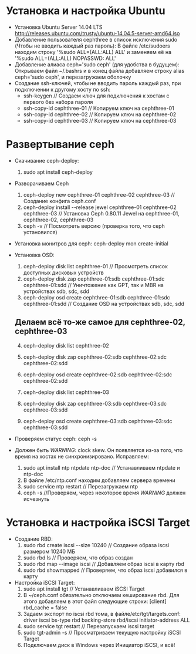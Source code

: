 # Установка и настройка Ubuntu
  + Установка Ubuntu Server 14.04 LTS <http://releases.ubuntu.com/trusty/ubuntu-14.04.5-server-amd64.iso>
  + Добавление пользователя cephthree в список исключения sudo (Чтобы не вводить каждый раз пароль):
    В файле /etc/sudoers находим строку '%sudo   ALL=(ALL:ALL) ALL' и заменяем её на '%sudo   ALL=(ALL:ALL) NOPASSWD: ALL'
  + Добавление алиаса ceph='sudo ceph' (для удобства в будущем):
    Открываем файл ~/.bashrs и в конец файла добавляем строку alias ceph='sudo ceph', и перезагружаем оболочку
  + Создание ssh-ключей, чтобы не вводить пароль каждый раз, при подключении к другому хосту по ssh:
    - ssh-keygen // Создаем ключ для подключения к хостам с первого без набора пароля
    - ssh-copy-id cephthree-01 // Копируем ключ на cephthree-01
    - ssh-copy-id cephthree-02 // Копируем ключ на cephthree-02
    - ssh-copy-id cephthree-03 // Копируем ключ на cephthree-03

# Развертывание ceph
  + Скачивание ceph-deploy:
    1) sudo apt install ceph-deploy
  + Разворачиваем Ceph
    1) ceph-deploy new cephthree-01 cephthree-02 cephthree-03 // Создание конфига ceph.conf
    2) ceph-deploy install --release jewel cephthree-01 cephthree-02 cephthree-03 // Установка Ceph 0.80.11 Jewel на cephthree-01, cephthree-02, cephthree-03
    3) ceph -v // Посмотреть версию (проверка того, что ceph установился)
  + Установка монитров для ceph:
    ceph-deploy mon create-initial
  + Установка OSD:
    1) ceph-deploy disk list cephthree-01 // Просмотреть список доступных дисковых устройств
    2) ceph-deploy disk zap cephthree-01:sdb cephthree-01:sdc cephthree-01:sdd // Уничтожение как GPT, так и MBR на устройствах sdb, sdc, sdd
    3) ceph-deploy osd create cephthree-01:sdb cephthree-01:sdc cephthree-01:sdd // Создание OSD на устройствах sdb, sdc, sdd

    Делаем всё то-же самое для cephthree-02, cephthree-03
    -------------------------------------------------------------------------------------------------------------------------------------------
    4) ceph-deploy disk list cephthree-02
    5) ceph-deploy disk zap cephthree-02:sdb cephthree-02:sdc cephthree-02:sdd
    6) ceph-deploy osd create cephthree-02:sdb cephthree-02:sdc cephthree-02:sdd

    7) ceph-deploy disk list cephthree-03
    8) ceph-deploy disk zap cephthree-03:sdb cephthree-03:sdc cephthree-03:sdd
    9) ceph-deploy osd create cephthree-03:sdb cephthree-03:sdc cephthree-03:sdd
  + Проверяем статус ceph:
    ceph -s
  + Должен быть *WARNING*: clock skew. Он появляется из-за того, что время на хостах не синхронизировано. Исправляем:
    1) sudo apt install ntp ntpdate ntp-doc // Устанавливаем ntpdate и ntp-doc
    2) В файле /etc/ntp.conf находим добавляем сервера времени
    3) sudo service ntp restart // Перезагружаем ntp
    4) ceph -s //Проверяем, через некоторое время *WARNING* должен исчезнуть

# Установка и настройка iSCSI Target
  + Создание RBD:
    1) sudo rbd create iscsi --size 10240 // Создание образа iscsi размером 10240 МБ
    2) sudo rbd ls // Проверяем, что образ создан
    3) sudo rbd map --image iscsi // Добавляем образ iscsi в карту rbd
    4) sudo rbd showmapped // Проверяем, что образ iscsi добавился в карту
  + Настройка iSCSI Target:
    1) sudo apt install tgt // Устанавливаем iSCSI Target
    2) В ~/ceph.conf обязательно отключаем кеширование rbd. Для этого добавляем в этот файл следующие строки:
       [client]
       rbd_cache = false
    3) Задаем экспорт по iscsi rbd тома, в файле/etc/tgt/targets.conf:
        <target iqn.2016-11.rbdstore.iscsi.com:iscsi>
            driver iscsi
            bs-type rbd
            backing-store rbd/iscsi
            initiator-address ALL
        </target>
    4) sudo service tgt restart // Перезапускаем iscsi target
    5) sudo tgt-admin -s // Просматриваем текущую настройку iSCSI Target
    6) Подключаем диск в Windows через Инициатор iSCSI, и всё!
